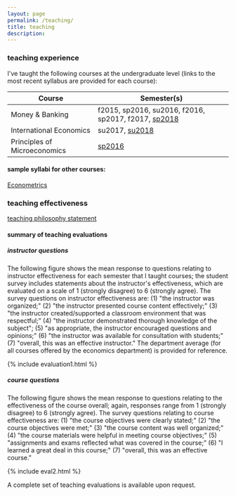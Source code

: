 ```yaml
---
layout: page
permalink: /teaching/
title: teaching
description: 
---
```



### teaching experience
I've taught the following courses at the undergraduate level (links to the most recent syllabus are provided for each course):

 Course                        | Semester(s)                                         
-------------------------------|-----------------------------------------------------
 Money & Banking               | f2015, sp2016, su2016, f2016, sp2017, f2017, [sp2018](https://drive.google.com/open?id=1-KsqTI43-Aj7o74THp9516iQazxGA0Fp)
 International Economics       | su2017, [su2018](https://drive.google.com/open?id=19bNOvuJUcOuJfaMDThSlAZXRHv24Qy5o)
 Principles of Microeconomics | [sp2016](https://drive.google.com/open?id=1djcMuDbCogYAHh9QyxppcZCMu40k0WLL)

#### sample syllabi for other courses:
[Econometrics](https://drive.google.com/file/d/183l0T59HO4IEGAhSFBIUc2tuBFcQJbZZ)

### teaching effectiveness
[teaching philosophy statement](https://drive.google.com/file/d/1ZMLLImsuHl01s2bXDnG7vcSjojKFaM1N)

#### summary of teaching evaluations

##### instructor questions
The following figure shows the mean response to questions relating to instructor effectiveness for each semester that I taught courses; the student survey includes statements about the instructor's effectiveness, which are evaluated on a scale of 1 (strongly disagree) to 6 (strongly agree). The survey questions on instructor effectiveness are: (1) "the instructor was organized;" (2) "the instructor presented course content effectively;" (3) "the instructor created/supported a classroom environment that was respectful;" (4) "the instructor demonstrated thorough knowledge of the subject"; (5) "as appropriate, the instructor encouraged questions and opinions;" (6) "the instructor was available for consultation with students;" (7) "overall, this was an effective instructor." The department average (for all courses offered by the economics department) is provided for reference.

{% include evaluation1.html %}

##### course questions

The following figure shows the mean response to questions relating to the effectiveness of the course overall; again, responses range from 1 (strongly disagree) to 6 (strongly agree). The survey questions relating to course effectiveness are: (1) "the course objectives were clearly stated;" (2) "the course objectives were met;" (3) "the course content was well organized;" (4) "the course materials were helpful in meeting course objectives;" (5) "assignments and exams reflected what was covered in the course;" (6) "I learned a great deal in this course;" (7) "overall, this was an effective course."


{% include eval2.html %}


A complete set of teaching evaluations is available upon request.
